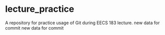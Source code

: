 lecture_practice
================

A repository for practice usage of Git during EECS 183 lecture.
new data for commit
new data for commit
